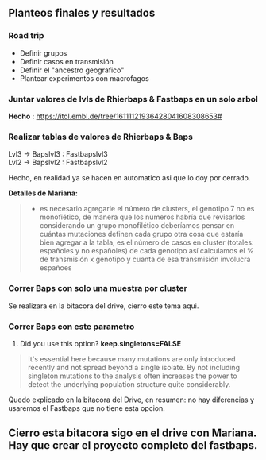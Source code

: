 ## Planteos finales y resultados

### Road trip

- Definir grupos
- Definir casos en transmisión
- Definir el "ancestro geografico"
- Plantear experimentos con macrofagos

### Juntar valores de lvls de Rhierbaps & Fastbaps en un solo arbol

**Hecho** : https://itol.embl.de/tree/16111121936428041608308653#

### Realizar tablas de valores de Rhierbaps & Baps

Lvl3 -> Bapslvl3 : Fastbapslvl3  
Lvl2 -> Bapslvl2 : Fastbapslvl2  

Hecho, en realidad ya se hacen en automatico asi que lo doy por cerrado.

**Detalles de Mariana:**
> - es necesario agregarle el número de clusters, el genotipo 7 no es monofiético, de manera que los números habría que revisarlos considerando un grupo monofilético deberíamos pensar en cuántas mutaciones definen cada grupo otra cosa que estaría bien agregar a la tabla, es el número de casos en cluster (totales: españoles y no españoles) de cada genotipo así calculamos el % de transmisión x genotipo y cuanta de esa transmisión involucra españoes


### Correr Baps con solo una muestra por cluster
Se realizara en la bitacora del drive, cierro este tema aqui.

### Correr Baps con este parametro
1. Did you use this option?  **keep.singletons=FALSE**
> It's essential here because many mutations are only introduced recently and not spread beyond a single isolate. By not including singleton mutations to the analysis often increases the power to detect the underlying population structure quite considerably.

Quedo explicado en la bitacora del Drive, en resumen: no hay diferencias y usaremos el Fastbaps que no tiene esta opcion.

## Cierro esta bitacora sigo en el drive con Mariana. Hay que crear el proyecto completo del fastbaps.
